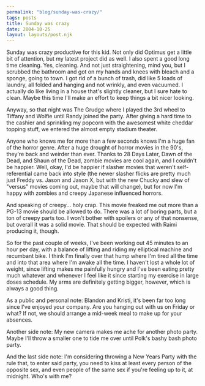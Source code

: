 ```yaml
---
permalink: "blog/sunday-was-crazy/"
tags: posts
title: Sunday was crazy
date: 2004-10-25
layout: layouts/post.njk
---
```


Sunday was crazy productive for this kid. Not only did Optimus get a little bit of attention, but my latest project did as well. I also spent a good long time cleaning. Yes, cleaning. And not just straightening, mind you, but I scrubbed the bathroom and got on my hands and knees with bleach and a sponge, going to town. I got rid of a bunch of trash, did like 5 loads of laundry, all folded and hanging and not wrinkly, and even vacuumed. I actually do like living in a house that's slightly cleaner, but I sure hate to clean. Maybe this time I'll make an effort to keep things a bit nicer looking.

Anyway, so that night was The Grudge where I played the 3rd wheel to Tiffany and Wolfie until Randy joined the party. After giving a hard time to the cashier and sprinkling my popcorn with the awesomest white cheddar topping stuff, we entered the almost empty stadium theater.

Anyone who knows me for more than a few seconds knows I'm a huge fan of the horror genre. After a huge drought of horror movies in the 90's, they're back and weirder than ever. Thanks to 28 Days Later, Dawn of the Dead, and Shaun of the Dead, zombie movies are cool again, and I couldn't be happier. Well, okay, I'd be happier if slasher movies that weren't self-referential came back into style (the newer slasher flicks are pretty much just Freddy vs. Jason and Jason X, but with the new Chucky and slew of "versus" movies coming out, maybe that will change), but for now I'm happy with zombies and creepy Japanese influenced horrors.

And speaking of creepy... holy crap. This movie freaked me out more than a PG-13 movie should be allowed to do. There was a lot of boring parts, but a ton of creepy parts too. I won't bother with spoilers or any of that nonsense, but overall it was a solid movie. That should be expected with Raimi producing it, though. 

So for the past couple of weeks, I've been working out 45 minutes to an hour per day, with a balance of lifting and riding my elliptical machine and recumbant bike. I think I'm finally over that hump where I'm tired all the time and into that area where I'm awake all the time. I haven't lost a whole lot of weight, since lifting makes me painfully hungry and I've been eating pretty much whatever and whenever I feel like it since starting my exercise in large doses schedule. My arms are definitely getting bigger, however, which is always a good thing. 

As a public and personal note: Blandon and Kristi, it's been far too long since I've enjoyed your company. Are you hanging out with us on Friday or what? If not, we should arrange a mid-week meal to make up for your absences. 

Another side note: My new camera makes me ache for another photo party. Maybe I'll throw a smaller one to tide me over until Polk's bashy bash photo party.

And the last side note: I'm considering throwing a New Years Party with the rule that, to enter said party, you need to kiss at least every person of the opposite sex, and even people of the same sex if you're feeling up to it, at midnight. Who's with me?